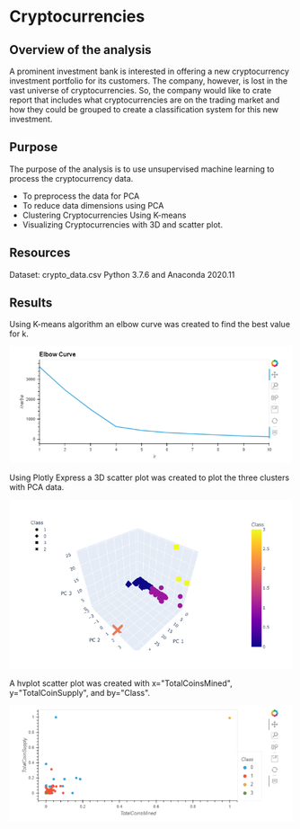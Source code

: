 # Cryptocurrencies

## Overview of the analysis 

A prominent investment bank is interested in offering a new cryptocurrency investment portfolio for its customers. 
The company, however, is lost in the vast universe of cryptocurrencies. So, the company would like to crate report 
that includes what cryptocurrencies are on the trading market and how they could be grouped to create a classification 
system for this new investment.

## Purpose 

The purpose of the analysis is to use unsupervised machine learning to process the cryptocurrency data.  
- To preprocess the data for PCA 
- To reduce data dimensions using PCA
- Clustering Cryptocurrencies Using K-means
- Visualizing Cryptocurrencies with 3D and scatter plot. 

## Resources 

Dataset: crypto_data.csv
Python 3.7.6 and Anaconda 2020.11

## Results 

Using K-means algorithm an elbow curve was created to find the best value for k. 

![](ElbowCurve.png)

Using Plotly Express a 3D scatter plot was created to plot the three clusters with PCA data. 

![](3D.png)

A hvplot scatter plot was created with x="TotalCoinsMined", y="TotalCoinSupply", and by="Class".

![](ScatterPlot.png)
